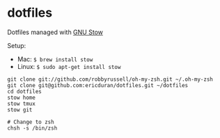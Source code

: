 dotfiles
========

Dotfiles managed with [GNU Stow](https://www.gnu.org/software/stow/)


Setup:

 - Mac: `$ brew install stow`
 - Linux: `$ sudo apt-get install stow`


```
git clone git://github.com/robbyrussell/oh-my-zsh.git ~/.oh-my-zsh
git clone git@github.com:ericduran/dotfiles.git ~/dotfiles
cd dotfiles
stow home
stow tmux
stow git

# Change to zsh
chsh -s /bin/zsh
```
